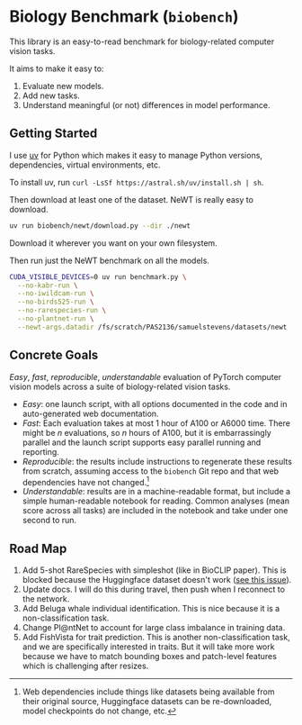 # Biology Benchmark (`biobench`)

This library is an easy-to-read benchmark for biology-related computer vision tasks.

It aims to make it easy to:

1. Evaluate new models.
2. Add new tasks.
3. Understand meaningful (or not) differences in model performance.

## Getting Started

I use [uv](https://docs.astral.sh/uv/) for Python which makes it easy to manage Python versions, dependencies, virtual environments, etc.

To install uv, run `curl -LsSf https://astral.sh/uv/install.sh | sh`.

Then download at least one of the dataset.
NeWT is really easy to download.

```sh
uv run biobench/newt/download.py --dir ./newt
```

Download it wherever you want on your own filesystem.

Then run just the NeWT benchmark on all the models.

```sh
CUDA_VISIBLE_DEVICES=0 uv run benchmark.py \
  --no-kabr-run \
  --no-iwildcam-run \
  --no-birds525-run \
  --no-rarespecies-run \
  --no-plantnet-run \
  --newt-args.datadir /fs/scratch/PAS2136/samuelstevens/datasets/newt
```


## Concrete Goals

*Easy*, *fast*, *reproducible*, *understandable* evaluation of PyTorch computer vision models across a suite of biology-related vision tasks.

- *Easy*: one launch script, with all options documented in the code and in auto-generated web documentation.
- *Fast*: Each evaluation takes at most 1 hour of A100 or A6000 time. There might be $n$ evaluations, so $n$ hours of A100, but it is embarrassingly parallel and the launch script supports easy parallel running and reporting.
- *Reproducible*: the results include instructions to regenerate these results from scratch, assuming access to the `biobench` Git repo and that web dependencies have not changed.[^web-deps]
- *Understandable*: results are in a machine-readable format, but include a simple human-readable notebook for reading. Common analyses (mean score across all tasks) are included in the notebook and take under one second to run.

[^web-deps]: Web dependencies include things like datasets being available from their original source, Huggingface datasets can be re-downloaded, model checkpoints do not change, etc.

## Road Map

1. Add 5-shot RareSpecies with simpleshot (like in BioCLIP paper). This is blocked because the Huggingface dataset doesn't work ([see this issue](https://huggingface.co/datasets/imageomics/rare-species/discussions/8)).
2. Update docs. I will do this during travel, then push when I reconnect to the network.
3. Add Beluga whale individual identification. This is nice because it is a non-classification task.
4. Change Pl@ntNet to account for large class imbalance in training data.
5. Add FishVista for trait prediction. This is another non-classification task, and we are specifically interested in traits. But it will take more work because we have to match bounding boxes and patch-level features which is challenging after resizes.
